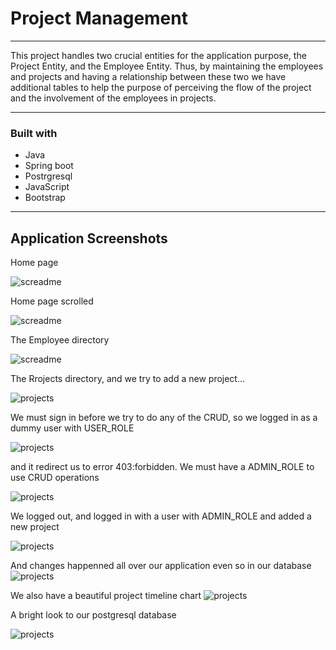 # Project Management
___
This project handles two crucial entities for the application purpose, the Project Entity, and the Employee Entity. 
Thus, by maintaining the employees and projects and having a relationship between these two we have additional tables to help the purpose of perceiving the flow of the 
project and the involvement of the employees in projects.

---

### Built with
* Java
* Spring boot
* Postrgresql
* JavaScript
* Bootstrap

___
## Application Screenshots

Home page

![screadme](https://user-images.githubusercontent.com/24781579/114738381-335ef780-9d48-11eb-838f-ad6ee4ae06f6.png)

Home page scrolled

![screadme](https://user-images.githubusercontent.com/24781579/114738687-7d47dd80-9d48-11eb-9cef-66abe816f1f0.png)

The Employee directory 

![screadme](https://user-images.githubusercontent.com/24781579/114739776-78cff480-9d49-11eb-9c7d-1eb7088e7ff9.png)

The Rrojects directory, and we try to add a new project...

![projects](https://user-images.githubusercontent.com/24781579/114740026-bdf42680-9d49-11eb-851e-ce182e1e662f.png)

We must sign in before we try to do any of the CRUD, so we logged in as a dummy user with USER_ROLE 

![projects](https://user-images.githubusercontent.com/24781579/114742785-5ab7c380-9d4c-11eb-8aa2-b79f13e5102f.png)

and it redirect us to error 403:forbidden. We must have a ADMIN_ROLE to use CRUD operations

![projects](https://user-images.githubusercontent.com/24781579/114740681-5c808780-9d4a-11eb-8d24-67f95841ec0d.png)

We logged out, and logged in with a user with ADMIN_ROLE and added a new project

![projects](https://user-images.githubusercontent.com/24781579/114743405-f3e6da00-9d4c-11eb-86d3-39cfd8a956c0.png)

And changes happenned all over our application even so in our database
![projects](https://user-images.githubusercontent.com/24781579/114743812-517b2680-9d4d-11eb-8bfd-f9463a744528.png)

We also have a beautiful project timeline chart
![projects](https://user-images.githubusercontent.com/24781579/114744104-9ef79380-9d4d-11eb-95d7-22eb5c37b10c.png)

A bright look to our postgresql database

![projects](https://user-images.githubusercontent.com/24781579/114745429-ecc0cb80-9d4e-11eb-828b-2f20e71914e2.png)













